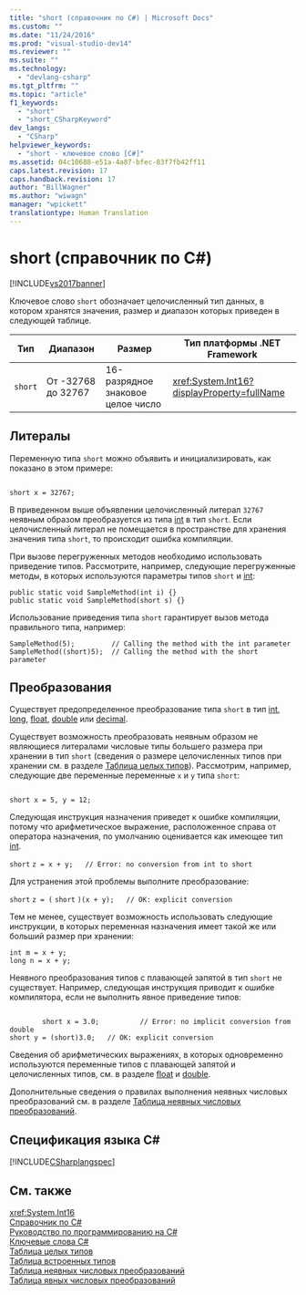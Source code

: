 ```yaml
---
title: "short (справочник по C#) | Microsoft Docs"
ms.custom: ""
ms.date: "11/24/2016"
ms.prod: "visual-studio-dev14"
ms.reviewer: ""
ms.suite: ""
ms.technology: 
  - "devlang-csharp"
ms.tgt_pltfrm: ""
ms.topic: "article"
f1_keywords: 
  - "short"
  - "short_CSharpKeyword"
dev_langs: 
  - "CSharp"
helpviewer_keywords: 
  - "short - ключевое слово [C#]"
ms.assetid: 04c10688-e51a-4a87-bfec-83f7fb42ff11
caps.latest.revision: 17
caps.handback.revision: 17
author: "BillWagner"
ms.author: "wiwagn"
manager: "wpickett"
translationtype: Human Translation
---
```

# short (справочник по C#)
[!INCLUDE[vs2017banner](../../../csharp/includes/vs2017banner.md)]

Ключевое слово `short` обозначает целочисленный тип данных, в котором хранятся значения, размер и диапазон которых приведен в следующей таблице.  
  
|Тип|Диапазон|Размер|Тип платформы .NET Framework|  
|---------|--------------|------------|----------------------------------|  
|`short`|От \-32768 до 32767|16\-разрядное знаковое целое число|<xref:System.Int16?displayProperty=fullName>|  
  
## Литералы  
 Переменную типа `short` можно объявить и инициализировать, как показано в этом примере:  
  
```  
  
short x = 32767;  
```  
  
 В приведенном выше объявлении целочисленный литерал `32767` неявным образом преобразуется из типа [int](../../../csharp/language-reference/keywords/int.md) в тип `short`.  Если целочисленный литерал не помещается в пространстве для хранения значения типа `short`, то происходит ошибка компиляции.  
  
 При вызове перегруженных методов необходимо использовать приведение типов.  Рассмотрите, например, следующие перегруженные методы, в которых используются параметры типов `short` и [int](../../../csharp/language-reference/keywords/int.md):  
  
```  
public static void SampleMethod(int i) {}  
public static void SampleMethod(short s) {}  
```  
  
 Использование приведения типа `short` гарантирует вызов метода правильного типа, например:  
  
```  
SampleMethod(5);         // Calling the method with the int parameter  
SampleMethod((short)5);  // Calling the method with the short parameter  
```  
  
## Преобразования  
 Существует предопределенное преобразование типа `short` в тип [int](../../../csharp/language-reference/keywords/int.md), [long](../../../csharp/language-reference/keywords/long.md), [float](../../../csharp/language-reference/keywords/float.md), [double](../../../csharp/language-reference/keywords/double.md) или [decimal](../../../csharp/language-reference/keywords/decimal.md).  
  
 Существует возможность преобразовать неявным образом не являющиеся литералами числовые типы большего размера при хранении в тип `short` \(сведения о размере целочисленных типов при хранении см. в разделе [Таблица целых типов](../../../csharp/language-reference/keywords/integral-types-table.md)\).  Рассмотрим, например, следующие две переменные переменные `x` и `y` типа `short`:  
  
```  
  
short x = 5, y = 12;  
```  
  
 Следующая инструкция назначения приведет к ошибке компиляции, потому что арифметическое выражение, расположенное справа от оператора назначения, по умолчанию оценивается как имеющее тип [int](../../../csharp/language-reference/keywords/int.md).  
  
 `short`   `z = x + y;   // Error: no conversion from int to short`  
  
 Для устранения этой проблемы выполните преобразование:  
  
 `short`   `z = (`  `short`  `)(x + y);   // OK: explicit conversion`  
  
 Тем не менее, существует возможность использовать следующие инструкции, в которых переменная назначения имеет такой же или больший размер при хранении:  
  
```  
int m = x + y;  
long n = x + y;  
```  
  
 Неявного преобразования типов с плавающей запятой в тип `short` не существует.  Например, следующая инструкция приводит к ошибке компилятора, если не выполнить явное приведение типов:  
  
```  
  
        short x = 3.0;          // Error: no implicit conversion from double  
short y = (short)3.0;   // OK: explicit conversion  
```  
  
 Сведения об арифметических выражениях, в которых одновременно используются переменные типов с плавающей запятой и целочисленных типов, см. в разделе [float](../../../csharp/language-reference/keywords/float.md) и [double](../../../csharp/language-reference/keywords/double.md).  
  
 Дополнительные сведения о правилах выполнения неявных числовых преобразований см. в разделе [Таблица неявных числовых преобразований](../../../csharp/language-reference/keywords/implicit-numeric-conversions-table.md).  
  
## Спецификация языка C\#  
 [!INCLUDE[CSharplangspec](../../../csharp/language-reference/keywords/includes/csharplangspec_md.md)]  
  
## См. также  
 <xref:System.Int16>   
 [Справочник по C\#](../../../csharp/language-reference/index.md)   
 [Руководство по программированию на C\#](../../../csharp/programming-guide/index.md)   
 [Ключевые слова C\#](../../../csharp/language-reference/keywords/index.md)   
 [Таблица целых типов](../../../csharp/language-reference/keywords/integral-types-table.md)   
 [Таблица встроенных типов](../../../csharp/language-reference/keywords/built-in-types-table.md)   
 [Таблица неявных числовых преобразований](../../../csharp/language-reference/keywords/implicit-numeric-conversions-table.md)   
 [Таблица явных числовых преобразований](../../../csharp/language-reference/keywords/explicit-numeric-conversions-table.md)